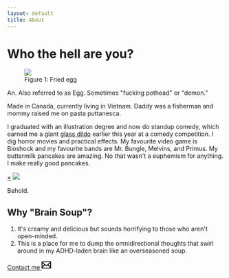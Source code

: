 ```yaml
---
layout: default
title: About
---
```

<div class="section-primary">
  <div class="page-header">
    <h1 class="page-header__title">Who the hell are you?</h1>
  </div>
  <div class="content-body">
    <figure class="bio-pic float-md-left">
      <img src="https://res.cloudinary.com/dqmzgagnv/image/upload/v1633092745/selfieportrait_i0ul5f.jpg">
      <figcaption>Figure 1: Fried egg</figcaption>
    </figure>  
    <p>An. Also referred to as Egg. Sometimes "fucking pothead" or "demon."</p>
    <p>Made in Canada, currently living in Vietnam. Daddy was a fisherman and mommy raised me on pasta puttanesca.</p>
    <p>I graduated with an illustration degree and now do standup comedy, which earned me a giant <a href="#gd">glass dildo</a> earlier this year at a comedy competition.
    I dig horror movies and practical effects. My favourite video game is Bioshock and my favourite bands are Mr. Bungle, Melvins, and Primus. My buttermilk pancakes are amazing. No that wasn't a euphemism for anything. I make really good pancakes.</p>
    <div id="gd" class="popup">
      <a href="#/" class="close">&times;</a>
      <img src="https://res.cloudinary.com/dqmzgagnv/image/upload/v1633005590/gd_sucl3c.jpg">
      <p>Behold.</p>
    </div>
    <h2>Why "Brain Soup"?</h2>
    <ol>
      <li> It's creamy and delicious but sounds horrifying to those who aren't open-minded.</li>
      <li>This is a place for me to dump the omnidirectional thoughts that swirl around in my ADHD-laden brain like an overseasoned soup.</li>
    </ol>
    <div class="center">
    <a class="btn-contact" href="mailto:art.anfm@gmail.com">Contact me <svg xmlns="http://www.w3.org/2000/svg" viewBox="0 0 24 24" height="22px" width="22px"><path d="M0 3v18h24v-18h-24zm6.623 7.929l-4.623 5.712v-9.458l4.623 3.746zm-4.141-5.929h19.035l-9.517 7.713-9.518-7.713zm5.694 7.188l3.824 3.099 3.83-3.104 5.612 6.817h-18.779l5.513-6.812zm9.208-1.264l4.616-3.741v9.348l-4.616-5.607z"/></svg></a>
    </div>
  </div>
</div>